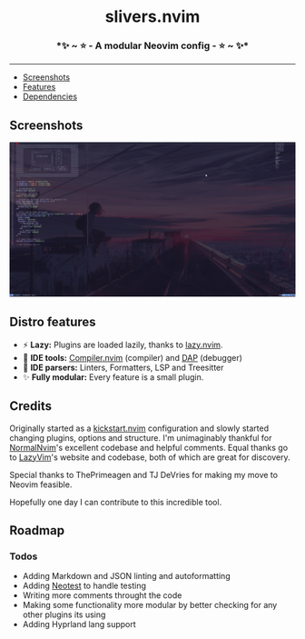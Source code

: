 <div align="center">
  <h1>slivers.nvim</h1>
  <h3>*✨ ~ ⭐ - A modular Neovim config - ⭐ ~ ✨*</h3>
</div>

----------

- [Screenshots](#screenshots)
- [Features](#features)
- [Dependencies](#dependencies)

## Screenshots

![screenshot](https://github.com/joaoinez/personal-website/blob/main/assets/slivers-nvim.png)

## Distro features

* ⚡ **Lazy:** Plugins are loaded lazily, thanks to [lazy.nvim](https://github.com/folke/lazy.nvim).
* 🤖 **IDE tools:** [Compiler.nvim](https://github.com/Zeioth/compiler.nvim) (compiler) and [DAP](https://github.com/mfussenegger/nvim-dap) (debugger)
* 🐞 **IDE parsers:** Linters, Formatters, LSP and Treesitter
* ✨ **Fully modular:** Every feature is a small plugin.

## Credits
Originally started as a [kickstart.nvim](https://github.com/nvim-lua/kickstart.nvim) configuration and slowly started changing plugins, options and structure.
I'm unimaginably thankful for [NormalNvim](https://github.com/NormalNvim/NormalNvim)'s excellent codebase and helpful comments.
Equal thanks go to [LazyVim](https://github.com/LazyVim/LazyVim)'s website and codebase, both of which are great for discovery.

Special thanks to ThePrimeagen and TJ DeVries for making my move to Neovim feasible.

Hopefully one day I can contribute to this incredible tool.

## Roadmap

### Todos
* Adding Markdown and JSON linting and autoformatting
* Adding [Neotest](https://github.com/nvim-neotest/neotest) to handle testing
* Writing more comments throught the code
* Making some functionality more modular by better checking for any other plugins its using
* Adding Hyprland lang support
